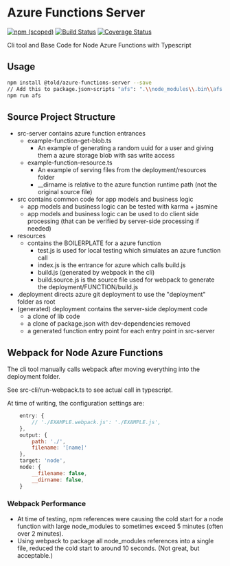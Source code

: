 # Azure Functions Server

[![npm (scoped)](https://img.shields.io/npm/v/@told/azure-functions-server.svg)](https://www.npmjs.com/package/@told/azure-functions-server)
[![Build Status](https://travis-ci.org/toldsoftware/azure-functions-server.svg?branch=master)](https://travis-ci.org/toldsoftware/azure-functions-server)
[![Coverage Status](https://coveralls.io/repos/github/toldsoftware/azure-functions-server/badge.svg)](https://coveralls.io/github/toldsoftware/azure-functions-server)

Cli tool and Base Code for Node Azure Functions with Typescript

## Usage

```bash
npm install @told/azure-functions-server --save
// Add this to package.json>scripts "afs": ".\\node_modules\\.bin\\afs -w",
npm run afs
```

## Source Project Structure

- src-server contains azure function entrances
    - example-function-get-blob.ts
        - An example of generating a random uuid for a user and giving them a azure storage blob with sas write access
    - example-function-resource.ts
        - An example of serving files from the deployment/resources folder
        - __dirname is relative to the azure function runtime path (not the original source file)
- src contains common code for app models and business logic
    - app models and business logic can be tested with karma + jasmine
    - app models and business logic can be used to do client side processing (that can be verified by server-side processing if needed)
- resources
    - contains the BOILERPLATE for a azure function
        - test.js is used for local testing which simulates an azure function call
        - index.js is the entrance for azure which calls build.js
        - build.js (generated by webpack in the cli)
        - build.source.js is the source file used for webpack to generate the deployment/FUNCTION/build.js
- .deployment directs azure git deployment to use the "deployment" folder as root
- (generated) deployment contains the server-side deployment code
    - a clone of lib code
    - a clone of package.json with dev-dependencies removed
    - a generated function entry point for each entry point in src-server


## Webpack for Node Azure Functions

The cli tool manually calls webpack after moving everything into the deployment folder. 

See src-cli/run-webpack.ts to see actual call in typescript.

At time of writing, the configuration settings are:

```js
    entry: {
        // './EXAMPLE.webpack.js': './EXAMPLE.js',
    },
    output: {
        path: './',
        filename: '[name]'
    },
    target: 'node',
    node: {
        __filename: false,
        __dirname: false,
    }
```

### Webpack Performance

- At time of testing, npm references were causing the cold start for a node function with large node_modules to sometimes exceed 5 minutes (often over 2 minutes).
- Using webpack to package all node_modules references into a single file, reduced the cold start to around 10 seconds. (Not great, but acceptable.)

